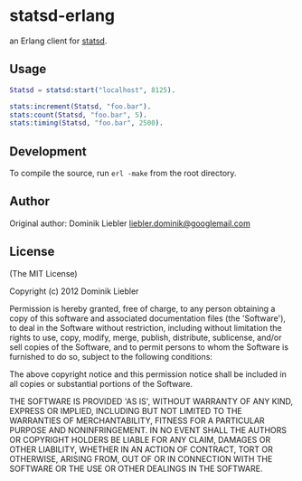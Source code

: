 # statsd-erlang

an Erlang client for [statsd](https://github.com/etsy/statsd).

## Usage

```erlang
Statsd = statsd:start("localhost", 8125).

stats:increment(Statsd, "foo.bar").
stats:count(Statsd, "foo.bar", 5).
stats:timing(Statsd, "foo.bar", 2500).
```

## Development

To compile the source, run `erl -make` from the root directory.

## Author

Original author: Dominik Liebler <liebler.dominik@googlemail.com>

## License

(The MIT License)

Copyright (c) 2012 Dominik Liebler

Permission is hereby granted, free of charge, to any person obtaining
a copy of this software and associated documentation files (the
'Software'), to deal in the Software without restriction, including
without limitation the rights to use, copy, modify, merge, publish,
distribute, sublicense, and/or sell copies of the Software, and to
permit persons to whom the Software is furnished to do so, subject to
the following conditions:

The above copyright notice and this permission notice shall be
included in all copies or substantial portions of the Software.

THE SOFTWARE IS PROVIDED 'AS IS', WITHOUT WARRANTY OF ANY KIND,
EXPRESS OR IMPLIED, INCLUDING BUT NOT LIMITED TO THE WARRANTIES OF
MERCHANTABILITY, FITNESS FOR A PARTICULAR PURPOSE AND NONINFRINGEMENT.
IN NO EVENT SHALL THE AUTHORS OR COPYRIGHT HOLDERS BE LIABLE FOR ANY
CLAIM, DAMAGES OR OTHER LIABILITY, WHETHER IN AN ACTION OF CONTRACT,
TORT OR OTHERWISE, ARISING FROM, OUT OF OR IN CONNECTION WITH THE
SOFTWARE OR THE USE OR OTHER DEALINGS IN THE SOFTWARE.